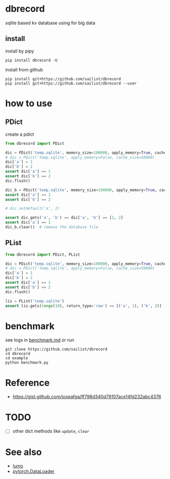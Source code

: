 # dbrecord

sqlite based kv database using for big data

## install

install by pipy

```shell
pip install dbrecord -U
```

install from github

```
pip install git+https://github.com/sailist/dbrecord
pip install git+https://github.com/sailist/dbrecord --user
```

# how to use

## PDict

create a pdict

```python
from dbrecord import PDict

dic = PDict('temp.sqlite', memory_size=100000, apply_memory=True, cache_size=50000)
# dic = PDict('temp.sqlite', apply_memory=False, cache_size=50000)
dic['a'] = 1
dic['b'] = 2
assert dic['a'] == 1
assert dic['b'] == 2
dic.flush()

dic_b = PDict('temp.sqlite', memory_size=100000, apply_memory=True, cache_size=50000)
assert dic['a'] == 1
assert dic['b'] == 2

# dic.setdefault('a', 2)

assert dic.gets('a', 'b') == dic['a', 'b'] == [1, 2]
assert dic['a'] == 1
dic_b.clear()  # remove the database file

```

## PList

```python
from dbrecord import PDict, PList

dic = PDict('temp.sqlite', memory_size=100000, apply_memory=True, cache_size=50000)
# dic = PDict('temp.sqlite', apply_memory=False, cache_size=50000)
dic['a'] = 1
dic['b'] = 2
assert dic['a'] == 1
assert dic['b'] == 2
dic.flush()

lis = PList('temp.sqlite')
assert lis.gets(range(10), return_type='raw') == [('a', 1), ('b', 2)]
```

# benchmark

see logs in [benchmark.md](./benchmark.log) or run

```shell
git clone https://github.com/sailist/dbrecord
cd dbrecord
cd example
python benchmark.py
```

# Reference

- https://gist.github.com/joseafga/ff798d340d79107ace14fd232abc4376

# TODO

- [ ] other dict methods like `update`, `clear`

# See also

- [lumo](https://github.com/pytorch-lumo/lumo)
- [pytorch.DataLoader](https://github.com/pytorch-lumo/pytorch.DataLoader)
